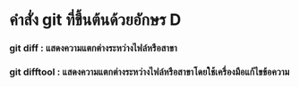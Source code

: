 # คำสั่ง git ที่ขึ้นต้นด้วยอักษร D
### git diff : แสดงความแตกต่างระหว่างไฟล์หรือสาขา
### git difftool : แสดงความแตกต่างระหว่างไฟล์หรือสาขาโดยใช้เครื่องมือแก้ไขข้อความ
